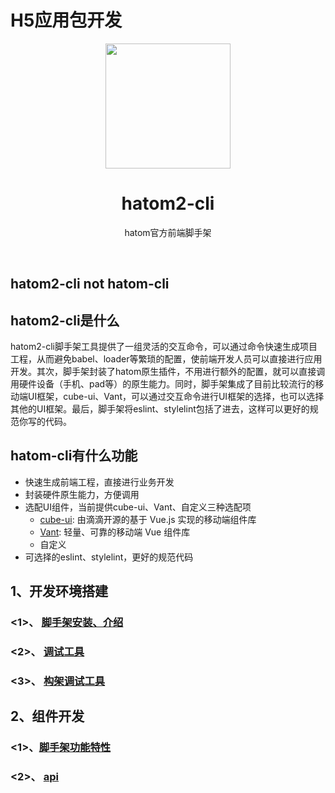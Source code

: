 # H5应用包开发 
<div align="center">
    <a href="https://static.hikyun.com/hatom-static/logo.png">
      <img width="200" height="200" src="https://hatom.gitee.io/hatom-assets/hatom2-cli/logo.png">
    </a>
</div>

<h1 align="center">hatom2-cli</h1>

<p align="center">
  hatom官方前端脚手架
</p>
<br>

## hatom2-cli not hatom-cli


## hatom2-cli是什么

hatom2-cli脚手架工具提供了一组灵活的交互命令，可以通过命令快速生成项目工程，从而避免babel、loader等繁琐的配置，使前端开发人员可以直接进行应用开发。其次，脚手架封装了hatom原生插件，不用进行额外的配置，就可以直接调用硬件设备（手机、pad等）的原生能力。同时，脚手架集成了目前比较流行的移动端UI框架，cube-ui、Vant，可以通过交互命令进行UI框架的选择，也可以选择其他的UI框架。最后，脚手架将eslint、stylelint包括了进去，这样可以更好的规范你写的代码。

## hatom-cli有什么功能
* 快速生成前端工程，直接进行业务开发
* 封装硬件原生能力，方便调用
* 选配UI组件，当前提供cube-ui、Vant、自定义三种选配项
  * [cube-ui](https://didi.github.io/cube-ui/#/zh-CN/docs/introduction): 由滴滴开源的基于 Vue.js 实现的移动端组件库 
  * [Vant](https://vant-contrib.gitee.io/vant/#/zh-CN/): 轻量、可靠的移动端 Vue 组件库
  * 自定义
* 可选择的eslint、stylelint，更好的规范代码

## 1、开发环境搭建
### 	<1>、 [脚手架安装、介绍](./helpDocument?source=H5-cli)
### 	<2>、 [调试工具](./helpDocument?source=H5-debug)
### 	<3>、 [构架调试工具](./helpDocument?source=调试)

## 2、组件开发
### 	<1>、[脚手架功能特性](./helpDocument?source=H5-cli-instruction)
### 	<2>、 [api](./helpDocument?source=H5-api)